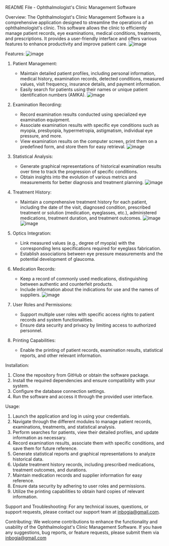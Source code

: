 README File - Ophthalmologist's Clinic Management Software

Overview:
The Ophthalmologist's Clinic Management Software is a comprehensive application designed to streamline the operations of an ophthalmologist's clinic. This software allows the clinic to efficiently manage patient records, eye examinations, medical conditions, treatments, and prescriptions. It provides a user-friendly interface and offers various features to enhance productivity and improve patient care.
![image](https://github.com/ingli0/Ophthalmologist/assets/76855285/5d54e13c-0fd3-49f1-8d4d-dcdfa4b44de0)

Features:
![image](https://github.com/ingli0/Ophthalmologist/assets/76855285/ef2245e5-155a-4eb3-a4c3-7abf592cef0f)

1. Patient Management:
   - Maintain detailed patient profiles, including personal information, medical history, examination records, detected conditions, measured values, visit frequency, insurance details, and payment information.
   - Easily search for patients using their names or unique patient identification numbers (AMKA).
![image](https://github.com/ingli0/Ophthalmologist/assets/76855285/cb6c0e7b-4f73-4e3b-ada6-816efaa809ac)

2. Examination Recording:
   - Record examination results conducted using specialized eye examination equipment.
   - Associate examination results with specific eye conditions such as myopia, presbyopia, hypermetropia, astigmatism, individual eye pressure, and more.
   - View examination results on the computer screen, print them on a predefined form, and store them for easy retrieval.
![image](https://github.com/ingli0/Ophthalmologist/assets/76855285/4100eeed-dd05-4534-a176-9133528c5a25)

3. Statistical Analysis:
   - Generate graphical representations of historical examination results over time to track the progression of specific conditions.
   - Obtain insights into the evolution of various metrics and measurements for better diagnosis and treatment planning.
![image](https://github.com/ingli0/Ophthalmologist/assets/76855285/e6d62fdb-b1ba-4159-99fe-5f61886591e4)

4. Treatment History:
   - Maintain a comprehensive treatment history for each patient, including the date of the visit, diagnosed condition, prescribed treatment or solution (medication, eyeglasses, etc.), administered medications, treatment duration, and treatment outcomes.
![image](https://github.com/ingli0/Ophthalmologist/assets/76855285/ac759007-b5d9-411e-9cf7-2bf2550fe851)
![image](https://github.com/ingli0/Ophthalmologist/assets/76855285/95adb4f4-7c5c-4434-b20b-6269200941d3)

5. Optics Integration:
   - Link measured values (e.g., degree of myopia) with the corresponding lens specifications required for eyeglass fabrication.
   - Establish associations between eye pressure measurements and the potential development of glaucoma.

6. Medication Records:
   - Keep a record of commonly used medications, distinguishing between authentic and counterfeit products.
   - Include information about the indications for use and the names of suppliers.
![image](https://github.com/ingli0/Ophthalmologist/assets/76855285/33db1ce7-8372-4564-8012-a6591a9b5f26)

7. User Roles and Permissions:
   - Support multiple user roles with specific access rights to patient records and system functionalities.
   - Ensure data security and privacy by limiting access to authorized personnel.

8. Printing Capabilities:
   - Enable the printing of patient records, examination results, statistical reports, and other relevant information.

Installation:
1. Clone the repository from GitHub or obtain the software package.
2. Install the required dependencies and ensure compatibility with your system.
3. Configure the database connection settings.
4. Run the software and access it through the provided user interface.

Usage:
1. Launch the application and log in using your credentials.
2. Navigate through the different modules to manage patient records, examinations, treatments, and statistical analysis.
3. Perform searches for patients, view their detailed profiles, and update information as necessary.
4. Record examination results, associate them with specific conditions, and save them for future reference.
5. Generate statistical reports and graphical representations to analyze historical data.
6. Update treatment history records, including prescribed medications, treatment outcomes, and durations.
7. Maintain medication records and supplier information for easy reference.
8. Ensure data security by adhering to user roles and permissions.
9. Utilize the printing capabilities to obtain hard copies of relevant information.

Support and Troubleshooting:
For any technical issues, questions, or support requests, please contact our support team at inbogia@gmail.com.

Contributing:
We welcome contributions to enhance the functionality and usability of the Ophthalmologist's Clinic Management Software. If you have any suggestions, bug reports, or feature requests, please submit them via inbogia@gmail.com
 
 
